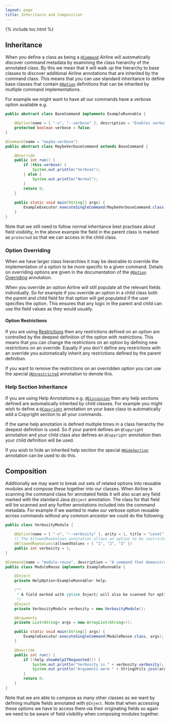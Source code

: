```yaml
---
layout: page
title: Inheritance and Composition
---
```


{% include toc.html %}

## Inheritance

When you define a class as being a [`@Command`](../annotations/command.html) Airline will automatically discover command metadata by examining the class hierarchy of the annotated class.  By this we mean that it will walk up the hierarchy to base classes to discover additional Airline annotations that are inherited by the command class.  This means that you can use standard inheritance to define base classes that contain [`@Option`](../annotations/option.html) definitions that can be inherited by mutliple command implementations.

For example we might want to have all our commands have a verbose option available e.g.

```java
public abstract class BaseCommand implements ExampleRunnable {

    @Option(name = { "-v", "--verbose" }, description = "Enables verbose mode")
    protected boolean verbose = false;
}

@Command(name = "maybe-verbose")
public abstract class MaybeVerboseCommand extends BaseCommand {

    @Override
    public int run() {
        if (this.verbose) {
            System.out.println("Verbose");
        } else {
            System.out.println("Normal");
        }
        return 0;
    }
    
    public static void main(String[] args) {
        ExampleExecutor.executeSingleCommand(MaybeVerboseCommand.class, args);
    }
}
```

Note that we still need to follow normal inheritance best practises about field visibility, in the above example the field in the parent class is marked as `protected` so that we can access in the child class.

### Option Overriding

When we have larger class hierarchies it may be desirable to override the implementation of a option to be more specific to a given command.  Details on overriding options are given in the documentation of the [`@Option` Overriding](../annotations/option.html#overrides-and-sealed) annotation.

When you override an option Airline will still populate all the relevant fields individually.  So for example if you override an option in a child class both the parent and child field for that option will get populated if the user specifies the option.  This ensures that any logic in the parent and child can use the field values as they would usually.

#### Option Restrictions

If you are using [Restrictions](../restrictions/) then any restrictions defined on an option are controlled by the deepest definition of the option with restrictions.  This means that you can change the restrictions on an option by defining new restrictions on an override.  Equally if you don't define any restrictions with an override you automatically inherit any restrictions defined by the parent definition.

If you want to remove the restrictions on an overridden option you can use the special [`@Unrestricted`](../annotations/unrestricted.html) annotation to denote this.

### Help Section Inheritance

If you are using Help Annotations e.g. [`@Discussion`](../annotations/discussion.html) then any help sections defined are automatically inherited by child classes.  For example you might wish to define a [`@Copyright`](../annotations/copyright.html) annotation on your base class to automatically add a Copyright section to all your commands.

If the same help annotation is defined multiple times in a class hierarchy the deepest definition is used.  So if your parent defines an `@Copyright` annotation and your child class also defines an `@Copyright` annotation then your child definition will be used.

If you wish to hide an inherited help section the special [`@HideSection`](../annotations/hide-section.html) annotation can be used to do this.

## Composition

Additionally we may want to break out sets of related options into reusable modules and compose these together into our classes.  When Airline is scanning the command class for annotated fields it will also scan any field marked with the standard Java `@Inject` annotation.  The class for that field will be scanned and any further annotations included into the command metadata.  For example if we wanted to make our verbose option reusable across commands without any common ancestor we could do the following:

```java
public class VerbosityModule {

    @Option(name = { "-v", "--verbosity" }, arity = 1, title = "Level", description = "Sets the desired verbosity")
    // The AllowedRawValues annotation allows an option to be restricted to a given set of values
    @AllowedRawValues(allowedValues = { "1", "2", "3" })
    public int verbosity = 1;
}

@Command(name = "module-reuse", description = "A command that demonstrates re-use of modules and composition with locally defined options")
public class ModuleReuse implements ExampleRunnable {

    @Inject
    private HelpOption<ExampleRunnable> help;

    /**
     * A field marked with {@link Inject} will also be scanned for options
     */
    @Inject
    private VerbosityModule verbosity = new VerbosityModule();

    @Arguments
    private List<String> args = new ArrayList<String>();

    public static void main(String[] args) {
        ExampleExecutor.executeSingleCommand(ModuleReuse.class, args);
    }

    @Override
    public int run() {
        if (!help.showHelpIfRequested()) {
            System.out.println("Verbosity is " + verbosity.verbosity);
            System.out.println("Arguments were " + StringUtils.join(args, ", "));
        }
        return 0;
    }
}
```

Note that we are able to compose as many other classes as we want by defining multiple fields annotated with `@Inject`.  Note that when accessing these options we have to access them via their originating fields so again we need to be aware of field visibility when composing modules together.